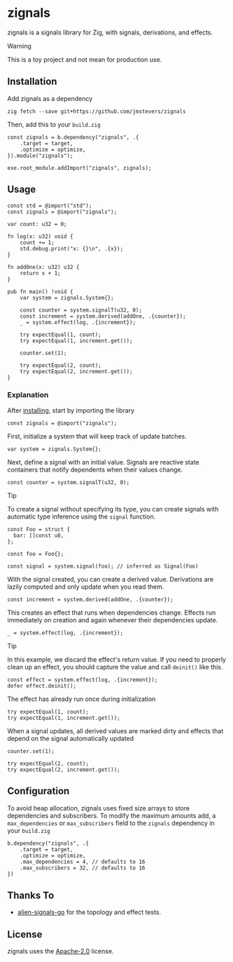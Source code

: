 # zignals
zignals is a signals library for Zig, with signals, derivations, and effects.

> [!WARNING]  
> This is a toy project and not mean for production use.

## Installation

Add zignals as a dependency

```
zig fetch --save git+https://github.com/jmstevers/zignals
```

Then, add this to your `build.zig`

```zig
const zignals = b.dependency("zignals", .{
    .target = target,
    .optimize = optimize,
}).module("zignals");

exe.root_module.addImport("zignals", zignals);
```


## Usage
```zig
const std = @import("std");
const zignals = @import("zignals");

var count: u32 = 0;

fn log(x: u32) void {
    count += 1;
    std.debug.print("x: {}\n", .{x});
}

fn addOne(x: u32) u32 {
    return x + 1;
}

pub fn main() !void {
    var system = zignals.System{};

    const counter = system.signalT(u32, 0);
    const increment = system.derived(addOne, .{counter});
    _ = system.effect(log, .{increment});

    try expectEqual(1, count);
    try expectEqual(1, increment.get());

    counter.set(1);

    try expectEqual(2, count);
    try expectEqual(2, increment.get());
}
```

### Explanation

After [installing](#installation), start by importing the library

```zig
const zignals = @import("zignals");
```

First, initialize a system that will keep track of update batches.

```zig
var system = zignals.System{};
```

Next, define a signal with an initial value. Signals are reactive state containers that notify dependents when their values change.

```zig
const counter = system.signalT(u32, 0);
```

> [!TIP]
>To create a signal without specifying its type, you can create signals with automatic type inference using the `signal` function.
>```zig
>const Foo = struct {
>   bar: []const u8,
>};
>
>const foo = Foo{};
>
>const signal = system.signal(foo); // inferred as Signal(Foo)
> ```

With the signal created, you can create a derived value. Derivations are lazily computed and only update when you read them.

```zig
const increment = system.derived(addOne, .{counter});
```

This creates an effect that runs when dependencies change. Effects run immediately on creation and again whenever their dependencies update.

```zig
_ = system.effect(log, .{increment});
```
> [!TIP]
>In this example, we discard the effect's return value. If you need to properly clean up an effect, you should capture the value and call `deinit()` like this.
>```zig
>const effect = system.effect(log, .{increment});
>defer effect.deinit();
>```

The effect has already run once during initialization

```zig
try expectEqual(1, count);
try expectEqual(1, increment.get());
```

When a signal updates, all derived values are marked dirty and effects that depend on the signal automatically updated

```zig
counter.set(1);

try expectEqual(2, count);
try expectEqual(2, increment.get());
```

## Configuration

To avoid heap allocation, zignals uses fixed size arrays to store dependencies and subscribers. To modify the maximum amounts add, a `max_dependencies` or `max_subscribers` field to the `zignals` dependency in your `build.zig`
```zig
b.dependency("zignals", .{
    .target = target,
    .optimize = optimize,
    .max_dependencies = 4, // defaults to 16
    .max_subscribers = 32, // defaults to 16
})
```

## Thanks To

- [alien-signals-go](https://github.com/delaneyj/alien-signals-go) for the topology and effect tests.

## License

zignals uses the [Apache-2.0](http://www.apache.org/licenses/LICENSE-2.0) license.